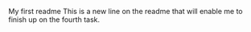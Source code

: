 My first readme
This is a new line on the readme that will enable me to finish up on the fourth task. 
